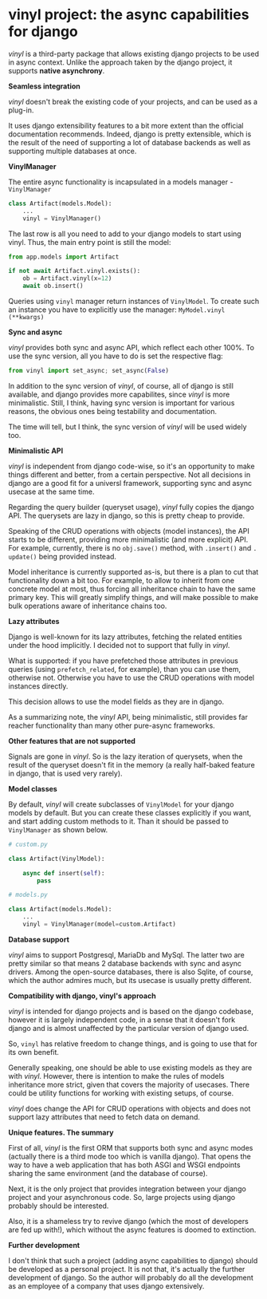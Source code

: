 # vinyl project: the async capabilities for django

*vinyl* is a third-party package that allows existing 
django projects to be used in async context. Unlike the approach taken by the
django project, it supports **native asynchrony**.

**Seamless integration**

*vinyl* doesn't break the existing code of your projects, and can be used as 
a plug-in.

It uses django extensibility features to a bit more extent than the official 
documentation recommends.
Indeed, django is pretty 
extensible, which is the result of the need of supporting a lot of database 
backends as well as supporting multiple databases at once.

**VinylManager**

The entire async functionality is incapsulated in a models manager - 
`VinylManager`

```python
class Artifact(models.Model):
    ...
    vinyl = VinylManager()
```

The last row is all you need to add to your django models to start using vinyl.
Thus, the main entry point is still the model:

```python
from app.models import Artifact

if not await Artifact.vinyl.exists():
    ob = Artifact.vinyl(x=12)
    await ob.insert()
```

Queries using `vinyl` manager return instances of `VinylModel`. To create 
such an instance you have to explicitly use the manager: `MyModel.vinyl
(**kwargs)`

**Sync and async**

*vinyl* provides both sync and async API, which reflect each other 100%. To 
use the sync version, all you have to do is set the respective flag:

```python
from vinyl import set_async; set_async(False)
```

In addition to the sync version of *vinyl*, of course, all of django is 
still available, and django provides more capabilites, since *vinyl* is more 
minimalistic. Still, I think, having sync version is important for various 
reasons, the obvious ones being testability and documentation.

The time will tell, but I think, the sync version of *vinyl* will be used 
widely too.

**Minimalistic API**

*vinyl* is independent from django code-wise, so it's an opportunity to 
make things different and better, from a certain perspective. Not all 
decisions in django are a good fit for a universl framework, supporting sync 
and async usecase at the same time.

Regarding the query builder (queryset usage), *vinyl* fully copies the 
django API. The querysets are lazy in django, so this is pretty cheap to 
provide.

Speaking of the CRUD operations with objects (model instances), the API 
starts to be different, providing more minimalistic (and more explicit) API. 
For example, currently, there is no `obj.save()` method, with `.insert()` and `.
update()` being provided instead.

Model inheritance is currently supported as-is, but there is a plan to cut 
that functionality down a bit too. For example, to allow to inherit from one 
concrete model at most, thus forcing all inheritance chain to have the same 
primary key. This will greatly simplify things, and will make possible to 
make bulk operations aware of inheritance chains too.

**Lazy attributes**

Django is well-known for its lazy attributes, fetching the related entities 
under the hood implicitly. I decided not to support that fully in *vinyl*.

What is supported: if you have prefetched those attributes in previous 
queries (using `prefetch_related`, for example), than you can use them, 
otherwise not. Otherwise you have to use the CRUD operations with model 
instances directly.

This decision allows to use the model fields as they are in django.

As a summarizing note, the *vinyl* API, being minimalistic, still provides far 
reacher functionality than many other pure-async frameworks.

**Other features that are not supported**

Signals are gone in *vinyl*. So is the lazy iteration of querysets, when the 
result of the queryset doesn't fit in the memory (a really half-baked 
feature in django, that is used very rarely).

**Model classes**

By default, *vinyl* will create subclasses of `VinylModel` for your django 
models by default. But you can create these classes explicitly if you want, and 
start 
adding custom methods to it. Than it should be passed to `VinylManager` as 
shown below.

```python
# custom.py

class Artifact(VinylModel):

    async def insert(self):
        pass

# models.py

class Artifact(models.Model):
    ...
    vinyl = VinylManager(model=custom.Artifact)
```

**Database support**

*vinyl* aims to support Postgresql, MariaDb and MySql. The latter two are 
pretty similar so that means 2 database backends with sync and async drivers.
Among the open-source databases, there is also Sqlite, of course, which the 
author admires much, but its usecase is usually pretty different.

**Compatibility with django, vinyl's approach**

*vinyl* is intended for django projects and is based on the django codebase, 
however it is largely independent code, in a sense that it doesn't fork django 
and is almost unaffected by the particular version of django used.

So, `vinyl` has relative freedom to change things, and is 
going to use that for its own benefit.

Generally speaking, one should be able to use existing models as they are with 
*vinyl*.
However, there is intention to make the rules of models inheritance more 
strict, given that covers the majority of usecases. There could be utility 
functions for working with existing setups, of course.

*vinyl* does change the API for CRUD operations with objects and does not 
support lazy attributes that need to fetch data on demand.

**Unique features. The summary**

First of all, *vinyl* is the first ORM that supports both sync and async 
modes (actually there is a third mode too which is vanilla django). That 
opens 
the way to have a web application that has both ASGI and WSGI endpoints sharing 
the same environment (and the database of course).

Next, it is the only project that provides integration between your django 
project and your asynchronous code. So, large projects using django probably 
should be interested.

Also, it is a shameless try to revive django (which the most of developers 
are fed up with!), which without the async features is doomed to extinction.

**Further development**

I don't think that such a project (adding async capabilities to django) 
should be developed as a personal project. It is not that, it's actually the 
further 
development of django. So the author will probably do all the development as an 
employee of a company that uses django extensively.